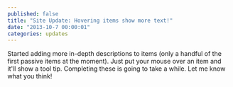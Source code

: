 ```yaml
---
published: false
title: "Site Update: Hovering items show more text!"
date: "2013-10-7 00:00:01"
categories: updates
---
```


Started adding more in-depth descriptions to items (only a handful of the first passive items at the moment). Just put your mouse over an item and it'll show a tool tip. Completing these is going to take a while. Let me know what you think!